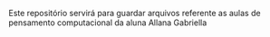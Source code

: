 Este repositório servirá para guardar arquivos referente as aulas de pensamento computacional da aluna Allana Gabriella 

